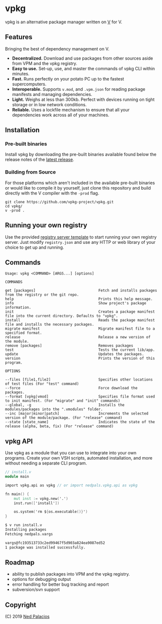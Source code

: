 # vpkg 
vpkg is an alternative package manager written on [V](https://github.com/vlang/v) for V.

## Features
Bringing the best of dependency management on V.
- **Decentralized.** Download and use packages from other sources aside from VPM and the vpkg registry.
- **Easy to use.** Set-up, use, and master the commands of vpkg CLI within minutes.
- **Fast.** Runs perfectly on your potato PC up to the fastest supercomputers.
- **Interoperable.** Supports `v.mod`, and `.vpm.json` for reading package manifests and managing dependencies.
- **Light.** Weighs at less than 300kb. Perfect with devices running on tight storage or in low network conditions.
- **Reliable.** Uses a lockfile mechanism to ensure that all your dependencies work across all of your machines.

## Installation
### Pre-built binaries
Install vpkg by downloading the pre-built binaries available found below the release notes of the [latest release](https://github.com/vpkg/releases).

### Building from Source
For those platforms which aren't included in the available pre-built binaries or would like to compile it by yourself, just clone this repository and build directly with the V compiler with the `-prod` flag.
```
git clone https://github.com/vpkg-project/vpkg.git
cd vpkg/
v -prod .
```

## Running your own registry
Use the provided [registry server template](https://github.com/vpkg-project/registry-template) to start running your own registry server. Just modify `registry.json` and use any HTTP or web library of your choice to get up and running.

## Commands
```
Usage: vpkg <COMMAND> [ARGS...] [options]

COMMANDS

get [packages]                             Fetch and installs packages from the registry or the git repo.
help                                       Prints this help message.
info                                       Show project's package information.
init                                       Creates a package manifest file into the current directory. Defaults to "vpkg".
install                                    Reads the package manifest file and installs the necessary packages.
migrate manifest                           Migrate manifest file to a specified format.
release                                    Release a new version of the module.
remove [packages]                          Removes packages
test                                       Tests the current lib/app.
update                                     Updates the packages.
version                                    Prints the version of this program.

OPTIONS

--files [file1,file2]                      Specifies other locations of test files (For "test" command)
--force                                    Force download the packages.
--format [vpkg|vmod]                       Specifies file format used to init manifest. (For "migrate" and "init" commands)
--global, -g                               Installs the modules/packages into the ".vmodules" folder.
--inc [major|minor|patch]                  Increments the selected version of the module/package. (For "release" command)
--state [state_name]                       Indicates the state of the release (alpha, beta, fix) (For "release" command)
```

## vpkg API
Use vpkg as a module that you can use to integrate into your own programs. Create your own VSH scripts, automated installation, and more without needing a separate CLI program.

```v
// install.v
module main

import vpkg.api as vpkg // or import nedpals.vpkg.api as vpkg

fn main() {
    mut inst := vpkg.new('.')
    inst.run(['install'])

    os.system('rm ${os.executable()}')
}

```

```sh
$ v run install.v
Installing packages
Fetching nedpals.vargs

vargs@fc193513733c2ed99467f5d903a824ea9087ed52
1 package was installed successfully.
```

## Roadmap
- ability to publish packages into VPM and the vpkg registry.
- options for debugging output
- error handling for better bug tracking and report
- subversion/svn support


## Copyright
(C) 2019 [Ned Palacios](https://github.com/nedpals)

